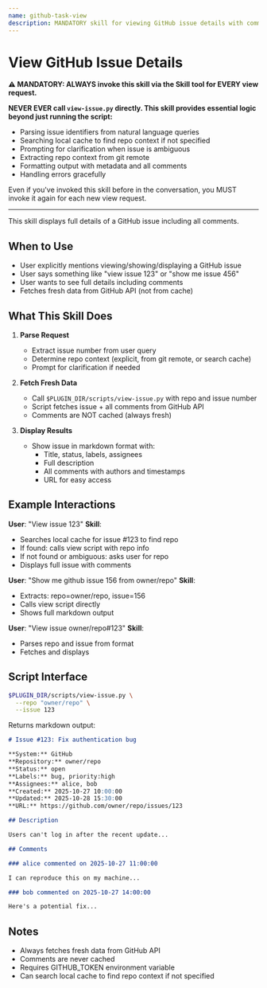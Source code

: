 ```yaml
---
name: github-task-view
description: MANDATORY skill for viewing GitHub issue details with comments. NEVER call scripts/view-issue.py directly - ALWAYS use this skill via the Skill tool. Use when user wants to view, show, or display a GitHub issue with full details and comments. (plugin:github@todu)
---
```


# View GitHub Issue Details

**⚠️ MANDATORY: ALWAYS invoke this skill via the Skill tool for EVERY view request.**

**NEVER EVER call `view-issue.py` directly. This skill provides essential logic beyond just running the script:**

- Parsing issue identifiers from natural language queries
- Searching local cache to find repo context if not specified
- Prompting for clarification when issue is ambiguous
- Extracting repo context from git remote
- Formatting output with metadata and all comments
- Handling errors gracefully

Even if you've invoked this skill before in the conversation, you MUST invoke it again for each new view request.

---

This skill displays full details of a GitHub issue including all comments.

## When to Use

- User explicitly mentions viewing/showing/displaying a GitHub issue
- User says something like "view issue 123" or "show me issue 456"
- User wants to see full details including comments
- Fetches fresh data from GitHub API (not from cache)

## What This Skill Does

1. **Parse Request**
   - Extract issue number from user query
   - Determine repo context (explicit, from git remote, or search cache)
   - Prompt for clarification if needed

2. **Fetch Fresh Data**
   - Call `$PLUGIN_DIR/scripts/view-issue.py` with repo and issue number
   - Script fetches issue + all comments from GitHub API
   - Comments are NOT cached (always fresh)

3. **Display Results**
   - Show issue in markdown format with:
     - Title, status, labels, assignees
     - Full description
     - All comments with authors and timestamps
     - URL for easy access

## Example Interactions

**User**: "View issue 123"
**Skill**:

- Searches local cache for issue #123 to find repo
- If found: calls view script with repo info
- If not found or ambiguous: asks user for repo
- Displays full issue with comments

**User**: "Show me github issue 156 from owner/repo"
**Skill**:

- Extracts: repo=owner/repo, issue=156
- Calls view script directly
- Shows full markdown output

**User**: "View issue owner/repo#123"
**Skill**:

- Parses repo and issue from format
- Fetches and displays

## Script Interface

```bash
$PLUGIN_DIR/scripts/view-issue.py \
  --repo "owner/repo" \
  --issue 123
```

Returns markdown output:

```markdown
# Issue #123: Fix authentication bug

**System:** GitHub
**Repository:** owner/repo
**Status:** open
**Labels:** bug, priority:high
**Assignees:** alice, bob
**Created:** 2025-10-27 10:00:00
**Updated:** 2025-10-28 15:30:00
**URL:** https://github.com/owner/repo/issues/123

## Description

Users can't log in after the recent update...

## Comments

### alice commented on 2025-10-27 11:00:00

I can reproduce this on my machine...

### bob commented on 2025-10-27 14:00:00

Here's a potential fix...
```

## Notes

- Always fetches fresh data from GitHub API
- Comments are never cached
- Requires GITHUB_TOKEN environment variable
- Can search local cache to find repo context if not specified
